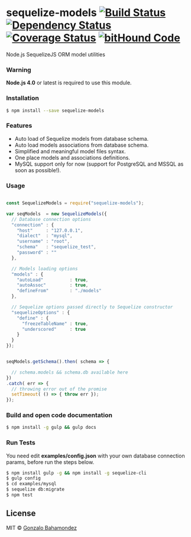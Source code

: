 # sequelize-models  [![Build Status][travis-image]][travis-url] [![Dependency Status][daviddm-image]][daviddm-url] [![Coverage Status](https://coveralls.io/repos/github/gbahamondez/sequelize-models/badge.svg?branch=master)](https://coveralls.io/github/gbahamondez/sequelize-models?branch=master) [![bitHound Code](https://www.bithound.io/github/gbahamondez/sequelize-models/badges/code.svg)](https://www.bithound.io/github/gbahamondez/sequelize-models)

Node.js SequelizeJS ORM model utilities



### Warning
**Node.js 4.0** or latest is required  to use this module.

### Installation

```sh
$ npm install --save sequelize-models
```

### Features

* Auto load of Sequelize models from database schema.
* Auto load models associations from database schema.
* Simplified and meaningful model files syntax.
* One place models and associations definitions.
* MySQL support only for now (support for PostgreSQL and MSSQL as soon as possible!).


### Usage

```js

const SequelizeModels = require("sequelize-models");

var seqModels  = new SequelizeModels({
  // Database connection options
  "connection" : {
    "host"     : "127.0.0.1",
    "dialect"  : "mysql",
    "username" : "root",
    "schema"   : "sequelize_test",
    "password" : ""
  },

  // Models loading options
  "models" : {
    "autoLoad"          : true,
    "autoAssoc"         : true,
    "defineFrom"        : "./models"
  },

  // Sequelize options passed directly to Sequelize constructor
  "sequelizeOptions" : {
    "define" : {
      "freezeTableName" : true,
      "underscored"     : true
    }
  }
});


seqModels.getSchema().then( schema => {

  // schema.models && schema.db available here
})
.catch( err => {
  // throwing error out of the promise
  setTimeout( () => { throw err });
});
```


### Build and open code documentation
```bash
$ npm install -g gulp && gulp docs
```

### Run Tests
You need  edit **examples/config.json** with your own database connection params, before run the steps below.

```bash
$ npm install gulp -g && npm install -g sequelize-cli
$ gulp config
$ cd examples/mysql
$ sequelize db:migrate
$ npm test
```


## License

MIT © [Gonzalo Bahamondez](https://github.com/gbahamondez)


[travis-image]: https://travis-ci.org/gbahamondez/sequelize-models.svg?branch=master
[travis-url]: https://travis-ci.org/gbahamondez/sequelize-models
[daviddm-image]: https://david-dm.org/gbahamondez/sequelize-models.svg?theme=shields.io
[daviddm-url]: https://david-dm.org/gbahamondez/sequelize-models
[coveralls-image]: https://coveralls.io/repos/gbahamondez/sequelize-models/badge.svg
[coveralls-url]: https://coveralls.io/r/gbahamondez/sequelize-models